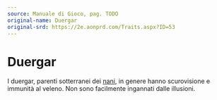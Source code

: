 ```yaml
---
source: Manuale di Gioco, pag. TODO
original-name: Duergar
original-srd: https://2e.aonprd.com/Traits.aspx?ID=53
---
```


# Duergar

I duergar, parenti sotterranei dei [nani](/tratti/nano), in genere hanno
scurovisione e immunità al veleno. Non sono facilmente ingannati dalle
illusioni.
